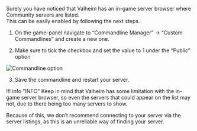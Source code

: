 Surely you have noticed that Valheim has an in-game server browser where Community servers are listed.  
This can be easily enabled by following the next steps.  

1.  On the game-panel navigate to “Commandline Manager” → “Custom Commandlines” and create a new one.
    
2.  Make sure to tick the checkbox and set the value to 1 under the “Public” option  

![Commandline option](../images/bc6e12ab-43cf-4137-b752-8c47bd16e505.png)

3.  Save the commandline and restart your server.
    

!!! info "INFO"
	Keep in mind that Valheim has some limitation with the in-game server browser, so even the servers that could appear on the list may not, due to there being too many servers to show.

Because of this, we don’t recommend connecting to your server via the server listings, as this is an unreliable way of finding your server. 